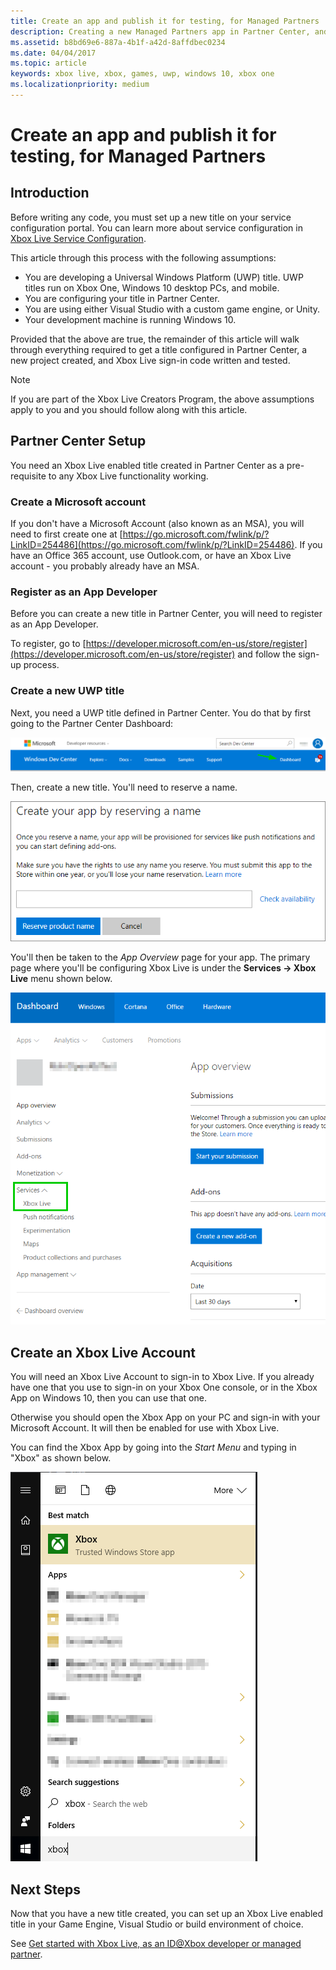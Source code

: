 ```yaml
---
title: Create an app and publish it for testing, for Managed Partners
description: Creating a new Managed Partners app in Partner Center, and publishing it to the test environment.
ms.assetid: b8bd69e6-887a-4b1f-a42d-8affdbec0234
ms.date: 04/04/2017
ms.topic: article
keywords: xbox live, xbox, games, uwp, windows 10, xbox one
ms.localizationpriority: medium
---
```


# Create an app and publish it for testing, for Managed Partners


## Introduction

Before writing any code, you must set up a new title on your service configuration portal.
You can learn more about service configuration in [Xbox Live Service Configuration](../../../xbox-live-service-configuration.md).

This article through this process with the following assumptions:
* You are developing a Universal Windows Platform (UWP) title.  UWP titles run on Xbox One, Windows 10 desktop PCs, and mobile.
* You are configuring your title in Partner Center.
* You are using either Visual Studio with a custom game engine, or Unity.
* Your development machine is running Windows 10.

Provided that the above are true, the remainder of this article will walk through everything required to get a title configured in Partner Center, a new project created, and Xbox Live sign-in code written and tested.

> [!NOTE]
> If you are part of the Xbox Live Creators Program, the above assumptions apply to you and you should follow along with this article.


## Partner Center Setup

You need an Xbox Live enabled title created in Partner Center as a pre-requisite to any Xbox Live functionality working.


### Create a Microsoft account

If you don't have a Microsoft Account (also known as an MSA), you will need to first create one at [https://go.microsoft.com/fwlink/p/?LinkID=254486](https://go.microsoft.com/fwlink/p/?LinkID=254486).
If you have an Office 365 account, use Outlook.com, or have an Xbox Live account - you probably already have an MSA.


### Register as an App Developer

Before you can create a new title in Partner Center, you will need to register as an App Developer.

To register, go to [https://developer.microsoft.com/en-us/store/register](https://developer.microsoft.com/en-us/store/register) and follow the sign-up process.


### Create a new UWP title

Next, you need a UWP title defined in Partner Center.
You do that by first going to the Partner Center Dashboard:

![Partner Center screenshot highlighting Dashboard location](../../../images/getting_started/first_xbltitle_dashboard.png)

Then, create a new title.
You'll need to reserve a name.

![Partner Center name reservation dialogue box screenshot](../../../images/getting_started/first_xbltitle_newapp.png)

You'll then be taken to the *App Overview* page for your app.
The primary page where you'll be configuring Xbox Live is under the **Services -> Xbox Live** menu shown below.

![Xbox Live services configuration location in Partner Center menu left nav screenshot](../../../images/getting_started/first_xbltitle_leftnav.png)

<div id="createxblaccount"></div>


## Create an Xbox Live Account

You will need an Xbox Live Account to sign-in to Xbox Live.
If you already have one that you use to sign-in on your Xbox One console, or in the Xbox App on Windows 10, then you can use that one.

Otherwise you should open the Xbox App on your PC and sign-in with your Microsoft Account.
It will then be enabled for use with Xbox Live.

You can find the Xbox App by going into the *Start Menu* and typing in "Xbox" as shown below.

![Xbox App in Start Menu screenshot](../../../images/getting_started/first_xbltitle_xboxapp.png)


## Next Steps

Now that you have a new title created, you can set up an Xbox Live enabled title in your Game Engine, Visual Studio or build environment of choice.

See [Get started with Xbox Live, as an ID@Xbox developer or managed partner](get-started-with-xbox-live-partner.md).
